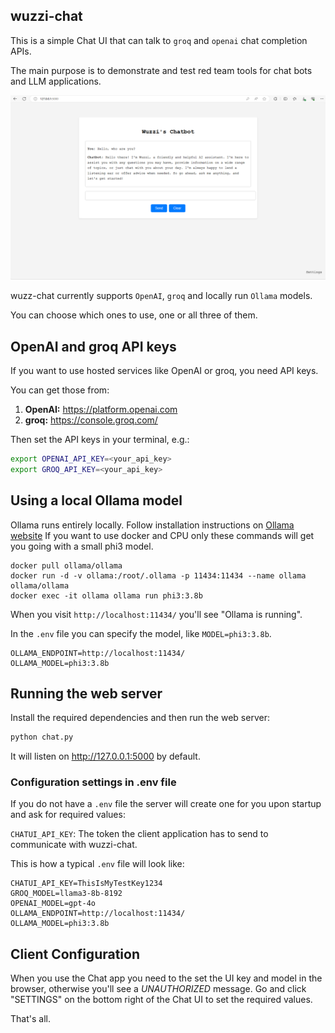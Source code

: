 ## wuzzi-chat

This is a simple Chat UI that can talk to `groq` and `openai` chat completion APIs.

The main purpose is to demonstrate and test red team tools for chat bots and LLM applications.

![wuzzi chat ui](ui.png)

wuzz-chat currently supports `OpenAI`, `groq` and locally run `Ollama` models. 

You can choose which ones to use, one or all three of them. 

## OpenAI and groq API keys

If you want to use hosted services like OpenAI or groq, you need API keys.

You can get those from:

1. **OpenAI:**  https://platform.openai.com 
2. **groq:**    https://console.groq.com/ 

Then set the API keys in your terminal, e.g.:

```bash
export OPENAI_API_KEY=<your_api_key>
export GROQ_API_KEY=<your_api_key>
```

## Using a local Ollama model

Ollama runs entirely locally. Follow installation instructions on [Ollama website](https://ollama.com/)
If you want to use docker and CPU only these commands will get you going with a small phi3 model.

```
docker pull ollama/ollama
docker run -d -v ollama:/root/.ollama -p 11434:11434 --name ollama ollama/ollama
docker exec -it ollama ollama run phi3:3.8b
```

When you visit `http://localhost:11434/` you'll see "Ollama is running".

In the `.env` file you can specify the model, like `MODEL=phi3:3.8b`.

```
OLLAMA_ENDPOINT=http://localhost:11434/
OLLAMA_MODEL=phi3:3.8b
```

## Running the web server

Install the required dependencies and then run the web server:

```python
python chat.py
```

It will listen on http://127.0.0.1:5000 by default.


### Configuration settings in .env file

If you do not have a `.env` file the server will create one for you upon startup and ask for required values:

`CHATUI_API_KEY`: The token the client application has to send to communicate with wuzzi-chat. 

This is how a typical `.env` file will look like:

```
CHATUI_API_KEY=ThisIsMyTestKey1234
GROQ_MODEL=llama3-8b-8192
OPENAI_MODEL=gpt-4o
OLLAMA_ENDPOINT=http://localhost:11434/
OLLAMA_MODEL=phi3:3.8b
```

## Client Configuration

When you use the Chat app you need to the set the UI key and model in the browser, otherwise you'll see a *UNAUTHORIZED* message.
Go and click "SETTINGS" on the bottom right of the Chat UI to set the required values.

That's all.
